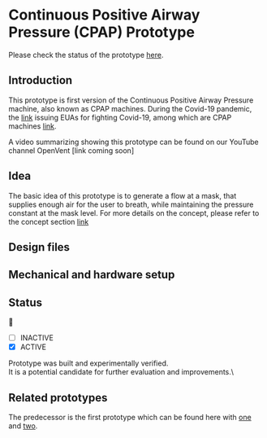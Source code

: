 # Continuous Positive Airway Pressure (CPAP) Prototype

Please check the status of the prototype [here](#status).

## Introduction

This prototype is first version of the Continuous Positive Airway Pressure machine, also known as CPAP machines.
During the Covid-19 pandemic, the [link](https://www.fda.gov/news-events/press-announcements/coronavirus-covid-19-update-fda-continues-facilitate-access-crucial-medical-products-including)
issuing EUAs for fighting Covid-19, among which are CPAP machines [link](https://www.fda.gov/media/136702/download).


A video summarizing showing this prototype can be found on our YouTube channel OpenVent
[link coming soon]

## Idea

The basic idea of this prototype is to generate a flow at a mask, that supplies enough air for the user to breath, while maintaining the pressure constant at the mask level.
For more details on the concept, please refer to the concept section [link](../02_concept/cpapConcept.md) 


## Design files

## Mechanical and hardware setup


## Status

:rocket:

* [ ] INACTIVE
* [X] ACTIVE

Prototype was built and experimentally verified.\
It is a potential candidate for further evaluation and improvements.\

## Related prototypes

The predecessor is the first prototype which can be found here with [one](./bagValveMaskProto1st.md) and [two](./bagValveMaskProto2nd.md).